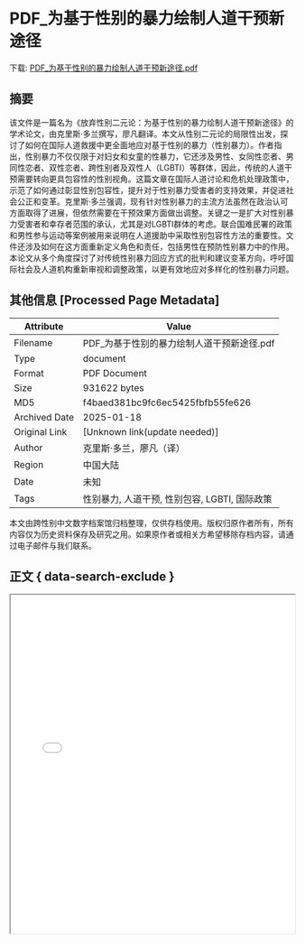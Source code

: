 # PDF_为基于性别的暴力绘制人道干预新途径

<!-- tcd_download_link -->
下载: <a href="PDF_为基于性别的暴力绘制人道干预新途径.pdf" download>PDF_为基于性别的暴力绘制人道干预新途径.pdf</a>
<!-- tcd_download_link_end -->

## 摘要

<!-- tcd_abstract -->
该文件是一篇名为《放弃性别二元论：为基于性别的暴力绘制人道干预新途径》的学术论文，由克里斯·多兰撰写，廖凡翻译。本文从性别二元论的局限性出发，探讨了如何在国际人道救援中更全面地应对基于性别的暴力（性别暴力）。作者指出，性别暴力不仅仅限于对妇女和女童的性暴力，它还涉及男性、女同性恋者、男同性恋者、双性恋者、跨性别者及双性人（LGBTI）等群体，因此，传统的人道干预需要转向更具包容性的性别视角。这篇文章在国际人道讨论和危机处理政策中，示范了如何通过彰显性别包容性，提升对于性别暴力受害者的支持效果，并促进社会公正和变革。克里斯·多兰强调，现有针对性别暴力的主流方法虽然在政治认可方面取得了进展，但依然需要在干预效果方面做出调整。关键之一是扩大对性别暴力受害者和幸存者范围的承认，尤其是对LGBTI群体的考虑。联合国难民署的政策和男性参与运动等案例被用来说明在人道援助中采取性别包容性方法的重要性。文件还涉及如何在这方面重新定义角色和责任，包括男性在预防性别暴力中的作用。本论文从多个角度探讨了对传统性别暴力回应方式的批判和建议变革方向，呼吁国际社会及人道机构重新审视和调整政策，以更有效地应对多样化的性别暴力问题。

<!-- tcd_abstract_end -->

## 其他信息 [Processed Page Metadata]

| Attribute       | Value                                  |
|-----------------|----------------------------------------|
| Filename        | PDF_为基于性别的暴力绘制人道干预新途径.pdf                             |
| Type            | document                                 |
| Format          | PDF Document                               |
| Size            | 931622 bytes                           |
| MD5             | f4baed381bc9fc6ec5425fbfb55fe626                                  |
| Archived Date   | 2025-01-18                             |
| Original Link   | [Unknown link(update needed)]                         |
| Author          | 克里斯·多兰，廖凡（译）                               |
| Region          | 中国大陆                               |
| Date            | 未知                                 |
| Tags            | 性别暴力, 人道干预, 性别包容, LGBTI, 国际政策                                 |

本文由跨性别中文数字档案馆归档整理，仅供存档使用。版权归原作者所有，所有内容仅为历史资料保存及研究之用。如果原作者或相关方希望移除存档内容，请通过电子邮件与我们联系。

## 正文 { data-search-exclude }

<!-- tcd_main_text -->
<iframe src="../PDF_为基于性别的暴力绘制人道干预新途径.pdf" width="100%" height="600px">
    <p>无法显示PDF，请下载查看。</p>
</iframe>
<!-- tcd_main_text_end -->

